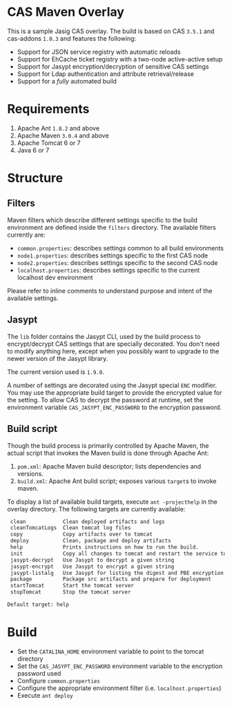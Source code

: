 # CAS Maven Overlay
This is a sample Jasig CAS overlay. The build is based on CAS `3.5.1` and cas-addons `1.0.3` 
and features the following:

* Support for JSON service registry with automatic reloads
* Support for EhCache ticket registry with a two-node active-active setup
* Support for Jasypt encryption/decryption of sensitive CAS settings
* Support for Ldap authentication and attribute retrieval/release
* Support for a _fully_ automated build

# Requirements
1. Apache Ant `1.8.2` and above
2. Apache Maven `3.0.4` and above
3. Apache Tomcat 6 or 7
4. Java 6 or 7

# Structure
## Filters
Maven filters which describe different settings specific to the build environment are defined inside the `filters`
directory. The available filters currently are:

* `common.properties`: describes settings common to all build environments
* `node1.properties`: describes settings specific to the first CAS node
* `node2.properties`: describes settings specific to the second CAS node
* `localhost.properties`: describes settings specific to the current localhost dev environment

Please refer to inline comments to understand purpose and intent of the available settings.

## Jasypt
The `lib` folder contains the Jasypt CLI, used by the build process to encrypt/decrypt CAS settings that are specially
decorated. You don't need to modify anything here, except when you possibly want to upgrade to the newer version of
the Jasypt library. 

The current version used is `1.9.0`.

A number of settings are decorated using the Jasypt special `ENC` modifier. You may use the appropriate build target
to provide the encrypted value for the setting. To allow CAS to decrypt the password at runtime, set the environment
variable `CAS_JASYPT_ENC_PASSWORD` to the encryption password. 

## Build script
Though the build process is primarily controlled by Apache Maven, the actual script that invokes the Maven build is
done through Apache Ant:

1. `pom.xml`: Apache Maven build descriptor; lists dependencies and versions.
2. `build.xml`: Apache Ant bulid script; exposes various `target`s to invoke maven.

To display a list of available build targets, execute `ant -projecthelp` in the overlay directory. The following
targets are currently available:

```xml
 clean            Clean deployed artifacts and logs
 cleanTomcatLogs  Clean tomcat log files
 copy             Copy artifacts over to tomcat
 deploy           Clean, package and deploy artifacts
 help             Prints instructions on how to run the build.
 init             Copy all changes to tomcat and restart the service to deploy.
 jasypt-decrypt   Use Jasypt to decrypt a given string
 jasypt-encrypt   Use Jasypt to encrypt a given string
 jasypt-listalg   Use Jasypt for listing the digest and PBE encryption algorithms available in your JVM
 package          Package src artifacts and prepare for deployment
 startTomcat      Start the tomcat server
 stopTomcat       Stop the tomcat server

Default target: help
```

# Build

* Set the `CATALINA_HOME` environment variable to point to the tomcat directory
* Set the `CAS_JASYPT_ENC_PASSWORD` environment variable to the encryption password used
* Configure `common.properties`
* Configure the appropriate environment filter (i.e. `localhost.properties`)
* Execute `ant deploy`